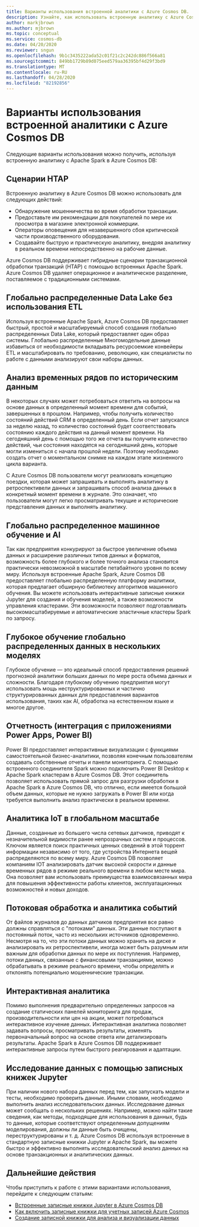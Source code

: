```yaml
---
title: Варианты использования встроенной аналитики с Azure Cosmos DB.
description: Узнайте, как использовать встроенную аналитику с Azure Cosmos DB в различных вариантах использования.
author: markjbrown
ms.author: mjbrown
ms.topic: conceptual
ms.service: cosmos-db
ms.date: 04/20/2020
ms.reviewer: sngun
ms.openlocfilehash: 9b1c3435222ada52c01f21c2c242dc886f566a81
ms.sourcegitcommit: 849bb1729b89d075eed579aa36395bf4d29f3bd9
ms.translationtype: MT
ms.contentlocale: ru-RU
ms.lasthandoff: 04/28/2020
ms.locfileid: "82192856"
---
```

# <a name="use-cases-for-built-in-analytics-with-azure-cosmos-db"></a>Варианты использования встроенной аналитики с Azure Cosmos DB

Следующие варианты использования можно получить, используя встроенную аналитику с Apache Spark в Azure Cosmos DB:

## <a name="htap-scenarios"></a>Сценарии HTAP

Встроенную аналитику в Azure Cosmos DB можно использовать для следующих действий:

* Обнаружение мошенничества во время обработки транзакции.
* Предоставьте им рекомендации для покупателей по мере их просмотра в магазине электронной коммерции.
* Операторы оповещения для незавершенного сбоя критической части производственного оборудования.
* Создавайте быструю и практическую аналитику, внедряя аналитику в реальном времени непосредственно на рабочие данные.

Azure Cosmos DB поддерживает гибридные сценарии транзакционной обработки транзакций (HTAP) с помощью встроенных Apache Spark. Azure Cosmos DB удаляет операционное и аналитическое разделение, поставляемое с традиционными системами.

## <a name="globally-distributed-data-lake-without-requiring-any-etl"></a>Глобально распределенные Data Lake без использования ETL

Используя встроенные Apache Spark, Azure Cosmos DB предоставляет быстрый, простой и масштабируемый способ создания глобально распределенных Data Lake, который предоставляет один образ системы. Глобально распределенные Многомодельные данные избавиться от необходимости вкладывать ресурсоемкие конвейеры ETL и масштабировать по требованию, революцию, как специалисты по работе с данными анализируют свои наборы данных.

## <a name="time-series-analytics-over-historic-data"></a>Анализ временных рядов по историческим данным

В некоторых случаях может потребоваться ответить на вопросы на основе данных в определенный момент времени для событий, завершенных в прошлом. Например, чтобы получить количество состояний действий CRM в определенный день. Если отчет запускался за неделю назад, то количество состояний будет соответствовать состоянию каждого действия на данный момент времени. На сегодняшний день с помощью того же отчета вы получите количество действий, чьи состояния находятся на сегодняшний день, которые могли измениться с начала прошлой недели. Поэтому необходимо создать отчет о моментальном снимке на каждом этапе жизненного цикла варианта.

С Azure Cosmos DB пользователи могут реализовать концепцию поездки, которая может запрашивать и выполнять аналитику в ретроспективели данных и запрашивать способ анализа данных в конкретный момент времени в журнале. Это означает, что пользователи могут легко просматривать текущие и исторические представления данных и выполнять аналитику.

## <a name="globally-distributed-machine-learning-and-ai"></a>Глобально распределенное машинное обучение и AI

Так как предприятия конкурируют за быстрое увеличение объема данных и расширение различных типов данных и форматов, возможность более глубокого и более точного анализа становится практически невозможной в масштабе петабайтного уровня по всему миру. Используя встроенные Apache Spark, Azure Cosmos DB предоставляет глобально распределенную платформу аналитики, которая предлагает обширную библиотеку алгоритмов машинного обучения. Вы можете использовать интерактивные записные книжки Jupyter для создания и обучения моделей, а также возможности управления кластерами. Эти возможности позволяют подготавливать высокомасштабируемые и автоматические эластичные кластеры Spark по запросу.

## <a name="deep-learning-on-multi-model-globally-distributed-data"></a>Глубокое обучение глобально распределенных данных в нескольких моделях

Глубокое обучение — это идеальный способ предоставления решений прогнозной аналитики больших данных по мере роста объема данных и сложности. Благодаря глубокому обучению предприятия могут использовать мощь неструктурированных и частично структурированных данных для предоставления вариантов использования, таких как AI, обработка на естественном языке и многое другое.

## <a name="reporting-integrating-with-power-apps-power-bi"></a>Отчетность (интеграция с приложениями Power Apps, Power BI)

Power BI предоставляет интерактивные визуализации с функциями самостоятельной бизнес-аналитики, позволяя конечным пользователям создавать собственные отчеты и панели мониторинга. С помощью встроенного соединителя Spark можно подключить Power BI Desktop к Apache Spark кластерам в Azure Cosmos DB. Этот соединитель позволяет использовать прямой запрос для разгрузки обработки в Apache Spark в Azure Cosmos DB, что отлично, если имеется большой объем данных, которые не нужно загружать в Power BI или когда требуется выполнить анализ практически в реальном времени.

## <a name="iot-analytics-at-global-scale"></a>Аналитика IoT в глобальном масштабе

Данные, созданные из большего числа сетевых датчиков, приводят к незначительной видимости ранее непрозрачных систем и процессов. Ключом является поиск практичных ценных сведений в этой торрент информации независимо от того, где устройства Интернета вещей распределяются по всему миру. Azure Cosmos DB позволяет компаниям IOT анализировать датчик высокой скорости и данные временных рядов в режиме реального времени в любом месте мира. Она позволяет вам использовать преимущества взаимосвязанных мира для повышения эффективности работы клиентов, эксплуатационных возможностей и новых доходов.

## <a name="stream-processing-and-event-analytics"></a>Потоковая обработка и аналитика событий 

От файлов журналов до данных датчиков предприятия все равно должны справляться с "потоками" данных. Эти данные поступают в постоянный поток, часто из нескольких источников одновременно. Несмотря на то, что эти потоки данных можно хранить на диске и анализировать их ретроспективели, иногда может быть разумным или важным для обработки данных по мере их поступления. Например, потоки данных, связанные с финансовыми транзакциями, можно обрабатывать в режиме реального времени, чтобы определять и отклонять потенциально мошеннические транзакции.

## <a name="interactive-analytics"></a>Интерактивная аналитика

Помимо выполнения предварительно определенных запросов на создание статических панелей мониторинга для продаж, производительности или цен на акции, может потребоваться интерактивное изучение данных. Интерактивная аналитика позволяет задавать вопросы, просматривать результаты, изменять первоначальный вопрос на основе ответа или детализировать результаты. Apache Spark в Azure Cosmos DB поддерживает интерактивные запросы путем быстрого реагирования и адаптации.

## <a name="data-exploration-using-jupyter-notebooks"></a>Исследование данных с помощью записных книжек Jupyter

При наличии нового набора данных перед тем, как запускать модели и тесты, необходимо проверить данные. Иными словами, необходимо выполнить анализ исследовательских данных. Исследование данных может сообщать о нескольких решениях. Например, можно найти такие сведения, как методы, подходящие для использования в данных, будь то данные, которые соответствуют определенным допущениям моделирования, должны ли данные быть очищены, переструктурированы и т. д. Azure Cosmos DB используя встроенные в стандартную записные книжки Jupyter и Apache Spark, вы можете быстро и эффективно выполнять исследовательский анализ данных на основе транзакционных и аналитических данных.

## <a name="next-steps"></a>Дальнейшие действия

Чтобы приступить к работе с этими вариантами использования, перейдите к следующим статьям:

* [Встроенные записные книжки Jupyter в Azure Cosmos DB](cosmosdb-jupyter-notebooks.md)
* [Как включить записные книжки для учетных записей Azure Cosmos](enable-notebooks.md)
* [Создание записной книжки для анализа и визуализации данных](create-notebook-visualize-data.md)